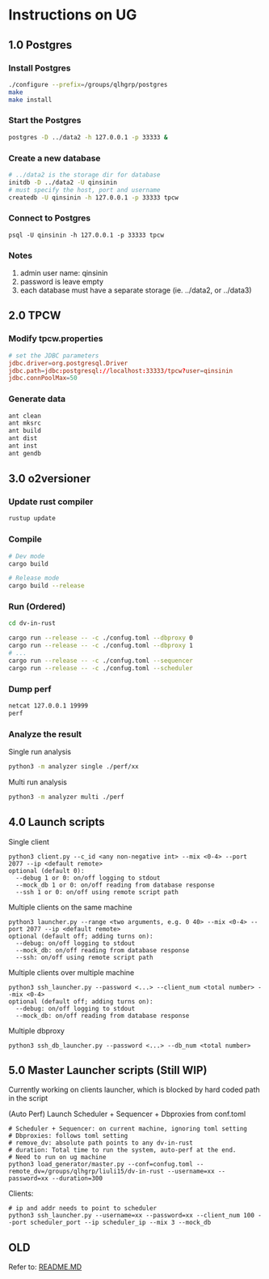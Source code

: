 # Instructions on UG

## 1.0 Postgres

### Install Postgres
```bash
./configure --prefix=/groups/qlhgrp/postgres
make
make install
```

### Start the Postgres
```bash
postgres -D ../data2 -h 127.0.0.1 -p 33333 &
```

### Create a new database
```bash
# ../data2 is the storage dir for database
initdb -D ../data2 -U qinsinin
# must specify the host, port and username
createdb -U qinsinin -h 127.0.0.1 -p 33333 tpcw
```

### Connect to Postgres
```
psql -U qinsinin -h 127.0.0.1 -p 33333 tpcw
```

### Notes
1. admin user name: qinsinin
2. password is leave empty
3. each database must have a separate storage (ie. ../data2, or ../data3)


## 2.0 TPCW

### Modify tpcw.properties
```conf
# set the JDBC parameters
jdbc.driver=org.postgresql.Driver
jdbc.path=jdbc:postgresql://localhost:33333/tpcw?user=qinsinin
jdbc.connPoolMax=50
```

### Generate data
```bash
ant clean
ant mksrc
ant build
ant dist
ant inst
ant gendb
```

## 3.0 o2versioner

### Update rust compiler
```bash
rustup update
```

### Compile
```bash
# Dev mode
cargo build

# Release mode
cargo build --release
```

### Run (Ordered)
```bash
cd dv-in-rust

cargo run --release -- -c ./confug.toml --dbproxy 0
cargo run --release -- -c ./confug.toml --dbproxy 1
# ...
cargo run --release -- -c ./confug.toml --sequencer
cargo run --release -- -c ./confug.toml --scheduler
```

### Dump perf
```bash
netcat 127.0.0.1 19999
perf
```

### Analyze the result
Single run analysis
```bash
python3 -m analyzer single ./perf/xx
```
Multi run analysis
```bash
python3 -m analyzer multi ./perf
```

## 4.0 Launch scripts
Single client  
```
python3 client.py --c_id <any non-negative int> --mix <0-4> --port 2077 --ip <default remote> 
optional (default 0): 
  --debug 1 or 0: on/off logging to stdout
  --mock_db 1 or 0: on/off reading from database response
  --ssh 1 or 0: on/off using remote script path
```
Multiple clients on the same machine
```
python3 launcher.py --range <two arguments, e.g. 0 40> --mix <0-4> --port 2077 --ip <default remote>
optional (default off; adding turns on):
  --debug: on/off logging to stdout
  --mock_db: on/off reading from database response
  --ssh: on/off using remote script path
```
Multiple clients over multiple machine
```
python3 ssh_launcher.py --password <...> --client_num <total number> --mix <0-4>
optional (default off; adding turns on):
  --debug: on/off logging to stdout
  --mock_db: on/off reading from database response
```
Multiple dbproxy
```
python3 ssh_db_launcher.py --password <...> --db_num <total number> 
```

## 5.0 Master Launcher scripts (Still WIP)
Currently working on clients launcher, which is blocked by hard coded path in the script

(Auto Perf) Launch Scheduler + Sequencer + Dbproxies from conf.toml
```
# Scheduler + Sequencer: on current machine, ignoring toml setting
# Dbproxies: follows toml setting
# remove_dv: absolute path points to any dv-in-rust
# duration: Total time to run the system, auto-perf at the end.
# Need to run on ug machine
python3 load_generator/master.py --conf=confug.toml --remote_dv=/groups/qlhgrp/liuli15/dv-in-rust --username=xx --password=xx --duration=300
```
Clients:
```
# ip and addr needs to point to scheduler
python3 ssh_launcher.py --username=xx --password=xx --client_num 100 --port scheduler_port --ip scheduler_ip --mix 3 --mock_db
```


## OLD
Refer to: [README.MD](README.old.md)
